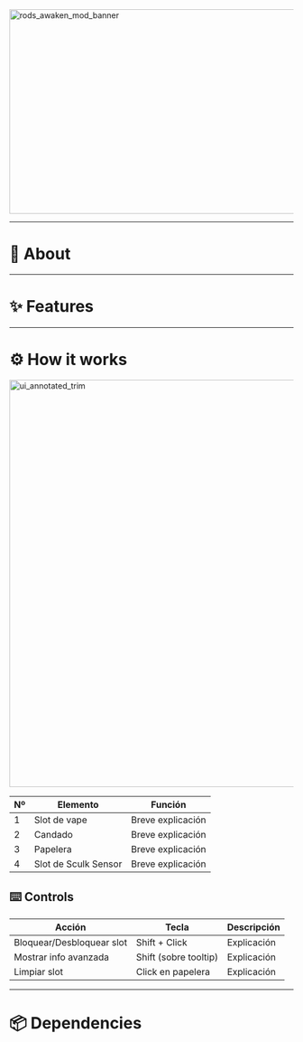<img width="2048" height="362" alt="rods_awaken_mod_banner" src="https://github.com/user-attachments/assets/5a045c5f-00c4-4e5c-a65c-efc7e9e3d055" />

---

# 📖 About
<!-- Breve descripción del mod en 2-3 frases.
Explica qué añade (Awakened End Rod), por qué es especial y qué objetivo tiene.
Ejemplo: "Un bloque místico para almacenar y gestionar efectos de pociones" -->

---

# ✨ Features
<!-- Lista de características principales en viñetas.
Cada bullet puede ser corto (resumido) pero claro.
Ejemplo:
- Bloque con slots especiales para vapes imbuidos
- Slot único para Sculk Sensor
- Interfaz personalizada con tooltips dinámicos
- Sistema de bloqueo/desbloqueo de slots con animaciones y sonidos -->

---

# ⚙️ How it works
<img width="1859" height="721" alt="ui_annotated_trim" src="https://github.com/user-attachments/assets/9fb236ff-8196-4604-8128-aad20c4f142f" />

| Nº | Elemento | Función |
|----|----------|---------|
| 1  | Slot de vape | Breve explicación |
| 2  | Candado | Breve explicación |
| 3  | Papelera | Breve explicación |
| 4  | Slot de Sculk Sensor | Breve explicación |

## ⌨️ Controls
| Acción | Tecla | Descripción |
|--------|-------|-------------|
| Bloquear/Desbloquear slot | Shift + Click | Explicación |
| Mostrar info avanzada | Shift (sobre tooltip) | Explicación |
| Limpiar slot | Click en papelera | Explicación |

---

# 📦 Dependencies
<!-- Aquí van las dependencias necesarias, versión de Minecraft, Forge/NeoForge, etc. -->

